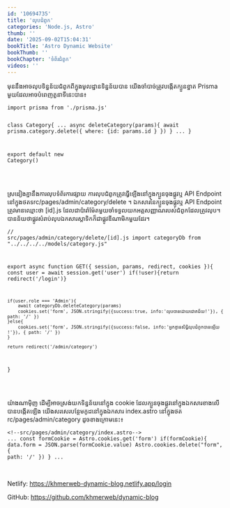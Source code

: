 ```yaml
---
id: '10694735'
title: 'លុប​ជំពូក'
categories: 'Node.js, Astro'
thumb: ''
date: '2025-09-02T15:04:31'
bookTitle: 'Astro Dynamic Website'
bookThumb: ''
bookChapter: 'ទំព័រ​ជំពូក'
videos: ''
---
```

<p>មុន​នឹង​អាច​លុប​​​ទិន្នន័យ​ជំពូក​​ពី​ក្នុង​មូលដ្ឋាន​ទិន្នន័យ​បាន យើង​ចាំបាច់​ត្រូវ​បង្កើតក្បួន​ខ្នាត​ Prisma មួយដែល​អាច​បំពេញ​​តួនាទី​នេះ​បាន​៖</p><pre><code class="js javascript js-code">import prisma from './prisma.js'

class Category{
	...
	async deleteCategory(params){
        await prisma.category.delete({ where: {id: params.id } })
    }
	...
}

export default new Category()</code></pre><p>&nbsp;</p><p>ស្រដៀង​គ្នា​នឹង​ការលុប​ទំព័រ​ការផ្សាយ ការលុប​ជំពូក​ត្រូវ​ធ្វើ​ឡើង​នៅ​ក្នុង​ក្បួន​ចុង​ផ្លូវ​ឬ API Endpoint នៅ​ក្នុង​ថត ​src/pages/admin/category/delete ។ ឯកសារ​នៃ​ក្បួន​ចុង​ផ្លូវ​ឬ​ API Endpoint ​​​​​​​​​​​​​​​​​​​​​​​​​​​​​​​​​​​​​​​​​​​​​​​​​​​​​​​​ត្រូវមាន​ឈ្មោះ​ថា [id].js ដែល​ជា​ប៉ារ៉ាម៉ែត​មួយ​ចាំទទួល​យក​អត្តសញ្ញាណ​របស់​ជំពូក​​ដែល​ត្រូវ​លុប​។ បាន​ន័យ​ថា​ផ្លូវ​សំរាប់​លុប​ឯកសារ​ស្តាទិក​ក៏​​ជា​ផ្លូវ​ឌីណាមិក​មួយ​ដែរ​។</p><pre><code class="js javascript js-code">// src/pages/admin/category/delete/[id].js
import categoryDb from "../../../../models/category.js"

export async function GET({ session, params, redirect, cookies }){
    const user = await session.get('user')
    if(!user){return redirect('/login')}

    if(user.role === 'Admin'){
        await categoryDb.deleteCategory(params)
        cookies.set('form', JSON.stringify({success:true, info:'លុប​បាន​ដោយ​ជោគជ័យ!'}), { path: '/' })
    }else{
        cookies.set('form', JSON.stringify({success:false, info:'អ្នក​គ្មាន​សិទ្ធិ​លុប​ជំពូក​បាន​ឡើយ​!'}), { path: '/' })
    }

    return redirect('/admin/category')
}</code></pre><p>&nbsp;</p><p>យ៉ាងណាម៉ិញ ដើម្បី​អាច​ស្រង់​យក​ទិន្នន័យ​នៅ​ក្នុង cookie ដែល​ក្បួន​ចុង​ផ្លូវ​នៅ​ក្នុង​ឯកសារ​ខាង​លើ​បាន​បង្កើត​ឡើង យើង​សរសេរ​បន្ថែម​កូដ​នៅ​ក្នុង​​​​​ឯកសារ index.astro នៅ​ក្នុង​ថត rc/pages/admin/category ដូច​ខាង​ក្រោម​នេះ៖</p><pre><code class="js javascript js-code">&lt;!--src/pages/admin/category/index.astro--&gt;
...
const formCookie = Astro.cookies.get('form')
if(formCookie){
    data.form = JSON.parse(formCookie.value)
    Astro.cookies.delete("form", { path: '/' })
}
...</code></pre><p>&nbsp;</p><p>Netlify: <a href="https://khmerweb-dynamic-blog.netlify.app/login">https://khmerweb-dynamic-blog.netlify.app/login</a></p><p>GitHub: <a href="https://github.com/khmerweb/dynamic-blog">https://github.com/khmerweb/dynamic-blog</a></p>